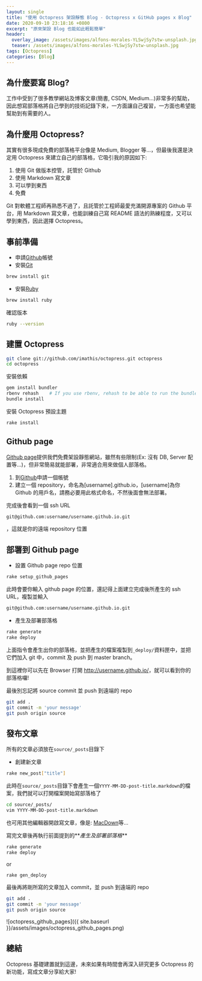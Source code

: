 ```yaml
---
layout: single
title: "使用 Octopress 架設靜態 Blog - Octopress x GitHub pages x Blog"
date: 2020-09-10 23:18:16 +0800
excerpt: "原來架設 Blog 也能如此輕鬆簡單"
header:
  overlay_image: /assets/images/alfons-morales-YLSwjSy7stw-unsplash.jpg
  teaser: /assets/images/alfons-morales-YLSwjSy7stw-unsplash.jpg
tags: [Octopress]
categories: [Blog]
---
```


## 為什麼要寫 Blog?

工作中受到了很多教學網站及博客文章(簡書, CSDN, Medium...)非常多的幫助，因此想寫部落格將自己學到的技術記錄下來，一方面讓自己複習，一方面也希望能幫助到有需要的人。

## 為什麼用 Octopress?

其實有很多現成免費的部落格平台像是 Medium, Blogger 等...，但最後我還是決定用 Octopress 來建立自己的部落格，它吸引我的原因如下:

1. 使用 Git 做版本控管，託管於 Github
2. 使用 Markdown 寫文章
3. 可以學到東西
4. 免費

Git 對軟體工程師再熟悉不過了，且託管於工程師最愛充滿開源專案的 Github 平台，用 Markdown 寫文章，也能訓練自己寫 README 語法的熟練程度，又可以學到東西，因此選擇 Octopress。

## 事前準備

- 申請[Github](https://github.com)帳號
- 安裝[Git](https://git-scm.com)

```bash
brew install git
```

- 安裝[Ruby](https://www.ruby-lang.org/zh_tw/documentation/installation/)

```bash
brew install ruby
```

確認版本

```bash
ruby --version
```

## 建置 Octopress

```bash
git clone git://github.com/imathis/octopress.git octopress
cd octopress
```

安裝依賴

```bash
gem install bundler
rbenv rehash    # If you use rbenv, rehash to be able to run the bundle command
bundle install
```

安裝 Octopress 預設主題

```bash
rake install
```

## Github page

[Github page](https://pages.github.com)提供我們免費架設靜態網站，雖然有些限制(Ex: 沒有 DB, Server 配置等...)，但非常簡易就能部署，非常適合用來做個人部落格。

1. 到[Github](https://github.com)申請一個帳號
2. 建立一個 repository，命名為[username].github.io，[username]為你 Github 的用戶名，請務必要用此格式命名，不然後面會無法部署。

完成後會看到一個 ssh URL

```bash
git@github.com:username/username.github.io.git
```

，這就是你的遠端 repository 位置

## 部署到 Github page

- 設置 Github page repo 位置

```bash
rake setup_github_pages
```

此時會要你輸入 github page 的位置，還記得上面建立完成後所產生的 ssh URL，複製並輸入

```bash
git@github.com:username/username.github.io.git
```

- 產生及部署部落格

```bash
rake generate
rake deploy
```

上面指令會產生出你的部落格，並把產生的檔案複製到`_deploy/`資料匣中，並把它們加入 git 中，commit 及 push 到 master branch。

到這裡你可以先在 Browser 打開 <http://username.github.io/>，就可以看到你的部落格囉!

最後別忘記將 source commit 並 push 到遠端的 repo

```bash
git add .
git commit -m 'your message'
git push origin source
```

## 發布文章

所有的文章必須放在`source/_posts`目錄下

- 創建新文章

```bash
rake new_post["title"]
```

此時在`source/_posts`目錄下會產生一個`YYYY-MM-DD-post-title.markdown`的檔案，我們就可以打開檔案開始寫部落格了

```bash
cd source/_posts/
vim YYYY-MM-DD-post-title.markdown
```

也可用其他編輯器開啟寫文章，像是: [MacDown](https://macdown.uranusjr.com)等...

寫完文章後再執行前面提到的**_產生及部署部落格_**

```bash
rake generate
rake deploy
```

or

```bash
rake gen_deploy
```

最後再將剛所寫的文章加入 commit，並 push 到遠端的 repo

```bash
git add .
git commit -m 'your message'
git push origin source
```

![octopress_github_pages]({{ site.baseurl }}/assets/images/octopress_github_pages.png)

## 總結

Octopress 基礎建置就到這邊，未來如果有時間會再深入研究更多 Octopress 的新功能，寫成文章分享給大家!
